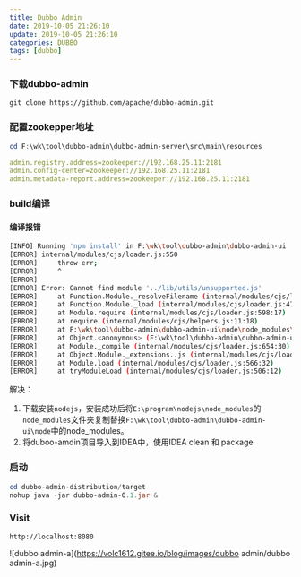 ```yaml
---
title: Dubbo Admin
date: 2019-10-05 21:26:10
update: 2019-10-05 21:26:10
categories: DUBBO
tags: [dubbo]
---
```


### 下载dubbo-admin 

```
git clone https://github.com/apache/dubbo-admin.git
```

### 配置zookepper地址

```powershell
cd F:\wk\tool\dubbo-admin\dubbo-admin-server\src\main\resources
```

```yml
admin.registry.address=zookeeper://192.168.25.11:2181
admin.config-center=zookeeper://192.168.25.11:2181
admin.metadata-report.address=zookeeper://192.168.25.11:2181
```

### build编译

#### 编译报错

```sh
[INFO] Running 'npm install' in F:\wk\tool\dubbo-admin\dubbo-admin-ui
[ERROR] internal/modules/cjs/loader.js:550
[ERROR]     throw err;
[ERROR]     ^
[ERROR]
[ERROR] Error: Cannot find module '../lib/utils/unsupported.js'
[ERROR]     at Function.Module._resolveFilename (internal/modules/cjs/loader.js:548:15)
[ERROR]     at Function.Module._load (internal/modules/cjs/loader.js:475:25)
[ERROR]     at Module.require (internal/modules/cjs/loader.js:598:17)
[ERROR]     at require (internal/modules/cjs/helpers.js:11:18)
[ERROR]     at F:\wk\tool\dubbo-admin\dubbo-admin-ui\node\node_modules\npm\bin\npm-cli.js:19:21
[ERROR]     at Object.<anonymous> (F:\wk\tool\dubbo-admin\dubbo-admin-ui\node\node_modules\npm\bin\npm-cli.js:92:3)
[ERROR]     at Module._compile (internal/modules/cjs/loader.js:654:30)
[ERROR]     at Object.Module._extensions..js (internal/modules/cjs/loader.js:665:10)
[ERROR]     at Module.load (internal/modules/cjs/loader.js:566:32)
[ERROR]     at tryModuleLoad (internal/modules/cjs/loader.js:506:12)
```

解决：

1. 下载安装`nodejs`，安装成功后将`E:\program\nodejs\node_modules`的`node_modules`文件夹复制替换`F:\wk\tool\dubbo-admin\dubbo-admin-ui\node`中的node_modules。
2. 将duboo-amdin项目导入到IDEA中，使用IDEA clean 和 package

### 启动

```powershell
cd dubbo-admin-distribution/target
nohup java -jar dubbo-admin-0.1.jar &
```

### Visit

`http://localhost:8080`

![dubbo admin-a](https://volc1612.gitee.io/blog/images/dubbo admin/dubbo admin-a.jpg)